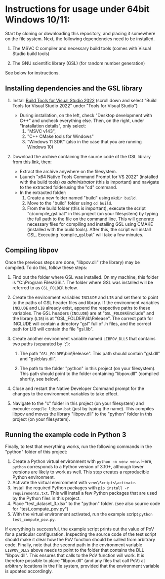 # Instructions for usage under 64bit Windows 10/11:

Start by cloning or downloading this repository, and placing it somewhere on the file system.
Next, the following dependencies need to be installed. 

1. The MSVC C compiler and necessary build tools (comes with Visual Studio build tools)

2. The GNU scientific library (GSL) (for random number generation)

See below for instructions.

## Installing dependencies and the GSL library

1. Install [Build Tools for Visual Studio 2022](https://visualstudio.microsoft.com/downloads/) (scroll down and select "Build Tools for Visual Studio 2022" under "Tools for Visual Studio")
    - During installation, on the left, check "Desktop development with C++" and uncheck everything else. 
    Then, on the right, under "Installation details", only select: 
        1. "MSVC v143",
        2. "C++ CMake tools for Windows"
        3. "Windows 11 SDK" (also in the case that you are running Windows 10)

2. Download the archive containing the source code of the GSL library from [this link](https://github.com/ampl/gsl/archive/refs/heads/master.zip), then:
    - Extract the archive anywhere on the filesystem. 
    - Launch "x64 Native Tools Command Prompt for VS 2022" (installed with the build tools) *as administrator* (this is important) and navigate to the extracted folderusing the "cd" command.
    - In the extracted folder:
        1. Create a new folder named "build" using `mkdir build`.  
        2. Move to the "build" folder using `cd build`. 
        3. From the build folder (this is important), execute the script "c/compile_gsl.bat" in this project (on your filesystem) by typing the full path to the file on the command line. 
        This will generate necessary files for compiling and installing GSL using CMAKE (installed with the build tools). 
        After this, the script will install GSL. Executing `compile_gsl.bat" will take a few minutes. 

## Compiling libpov 

Once the previous steps are done, "libpov.dll" (the library) may be compiled. To do this, follow these steps:

1. Find out the folder where GSL was installed. On my machine, this folder is "C:\Program Files\GSL". 
The folder where GSL was installed will be referred to as `GSL_FOLDER` below.

2. Create the environment variables `INCLUDE` and `LIB` and set them to point to the paths of GSL header files and library.
If the environment variables `INCLUDE` and `LIB` already exist, append the respective paths to these variables. 
The GSL headers (`INCLUDE`) are at "`GSL_FOLDER`\include" and the library (`LIB`) is at "GSL_FOLDER\lib\Release". 
The correct path for INCLUDE will contain a directory "gsl" full of .h files, and the correct path for LIB will contain the file "gsl.lib". 

2. Create another environment variable named `LIBPOV_DLLS` that contains two paths (separated by ';'):

    1. The path "`GSL_FOLDER`\bin\Release". This path should contain "gsl.dll" and "gslcblas.dll". 

    2. The path to the folder "python" in this project (on your filesystem). This path should point to the folder containing "libpov.dll" (compiled shortly, see below). 

2. Close and restart the Native Developer Command prompt for the changes to the environment variables to take effect.

3. Navigate to the "c" folder in this project (on your filesystem) and execute: `compile_libpov.bat` (just by typing the name). This compiles libpov and moves the library "libpov.dll" to the "python" folder in this project (on your filesystem).

## Running the example code in Python 3

Finally, to test that everything works, run the following commands in the "python" folder of this project:

1. Create a Python virtual environment with `python -m venv venv`. Here, `python` corresponds to a Python version of 3.10+, although lower versions are likely to work as well. This step creates a reproducible Python environment.
2. Activate the virtual environment with `venv\Scripts\activate`.
3. Install the required Python packages with `pip install -r requirements.txt`. This will install a few Python packages that are used by the Python files in this project.
4. Place "test_dataset_3.xlsx" to the "python" folder. (see also source code for "test_compute_pov.py") 
5. With the virtual environment activated, run the example script `python test_compute_pov.py`.

If everything is successful, the example script prints out the value of PoV for a particular configuration.
Inspecting the source code of the test script should make it clear how the PoV function should be called from arbitrary code.
Finally, note that the second path in the environment variable `LIBPOV_DLLS` above needs to point to the folder that contains the DLL "libpov.dll". This ensures that calls to the PoV function will work. It is therefore possible to place "libpov.dll" (and any files that call PoV) at arbitrary locations in the file system, provided that the environment variable is updated accordingly. 
